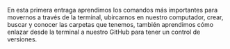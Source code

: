 En esta primera entraga aprendimos los comandos más importantes para movernos a través de la terminal, ubircarnos en nuestro computador, crear, buscar y conocer las carpetas que tenemos, también aprendimos cómo enlazar desde la terminal a nuestro GitHub para tener un control de versiones. 
